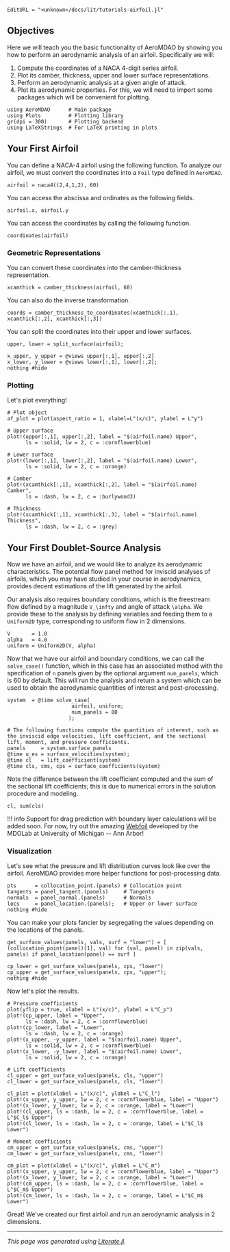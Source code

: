 ```@meta
EditURL = "<unknown>/docs/lit/tutorials-airfoil.jl"
```

## Objectives

Here we will teach you the basic functionality of AeroMDAO by showing you how to perform an aerodynamic analysis of an airfoil.
Specifically we will:
1. Compute the coordinates of a NACA 4-digit series airfoil.
2. Plot its camber, thickness, upper and lower surface representations.
3. Perform an aerodynamic analysis at a given angle of attack.
4. Plot its aerodynamic properties.
For this, we will need to import some packages which will be convenient for plotting.

````@example tutorials-airfoil
using AeroMDAO      # Main package
using Plots         # Plotting library
gr(dpi = 300)       # Plotting backend
using LaTeXStrings  # For LaTeX printing in plots
````

## Your First Airfoil

You can define a NACA-4 airfoil using the following function. To analyze our airfoil, we must convert the coordinates into a `Foil` type defined in `AeroMDAO`.

````@example tutorials-airfoil
airfoil = naca4((2,4,1,2), 60)
````

You can access the abscissa and ordinates as the following fields.

````@example tutorials-airfoil
airfoil.x, airfoil.y
````

You can access the coordinates by calling the following function.

````@example tutorials-airfoil
coordinates(airfoil)
````

### Geometric Representations
You can convert these coordinates into the camber-thickness representation.

````@example tutorials-airfoil
xcamthick = camber_thickness(airfoil, 60)
````

You can also do the inverse transformation.

````@example tutorials-airfoil
coords = camber_thickness_to_coordinates(xcamthick[:,1], xcamthick[:,2], xcamthick[:,3])
````

You can split the coordinates into their upper and lower surfaces.

````@example tutorials-airfoil
upper, lower = split_surface(airfoil);

x_upper, y_upper = @views upper[:,1], upper[:,2]
x_lower, y_lower = @views lower[:,1], lower[:,2];
nothing #hide
````

### Plotting
Let's plot everything!

````@example tutorials-airfoil
# Plot object
af_plot = plot(aspect_ratio = 1, xlabel=L"(x/c)", ylabel = L"y")

# Upper surface
plot!(upper[:,1], upper[:,2], label = "$(airfoil.name) Upper",
      ls = :solid, lw = 2, c = :cornflowerblue)

# Lower surface
plot!(lower[:,1], lower[:,2], label = "$(airfoil.name) Lower",
      ls = :solid, lw = 2, c = :orange)

# Camber
plot!(xcamthick[:,1], xcamthick[:,2], label = "$(airfoil.name) Camber",
      ls = :dash, lw = 2, c = :burlywood3)

# Thickness
plot!(xcamthick[:,1], xcamthick[:,3], label = "$(airfoil.name) Thickness",
      ls = :dash, lw = 2, c = :grey)
````

## Your First Doublet-Source Analysis

Now we have an airfoil, and we would like to analyze its aerodynamic characteristics. The potential flow panel method for inviscid analyses of airfoils, which you may have studied in your course in aerodynamics, provides decent estimations of the lift generated by the airfoil.

Our analysis also requires boundary conditions, which is the freestream flow defined by a magnitude ``V_\infty`` and angle of attack ``\alpha``. We provide these to the analysis by defining variables and feeding them to a `Uniform2D` type, corresponding to uniform flow in 2 dimensions.

````@example tutorials-airfoil
V       = 1.0
alpha   = 4.0
uniform = Uniform2D(V, alpha)
````

Now that we have our airfoil and boundary conditions, we can call the `solve_case()` function, which in this case has an associated method with the specification of ``n`` panels given by the optional argument `num_panels`, which is 60 by default. This will run the analysis and return a system which can be used to obtain the aerodynamic quantities of interest and post-processing.

````@example tutorials-airfoil
system  = @time solve_case(
                     airfoil, uniform;
                     num_panels = 80
                    );

# The following functions compute the quantities of interest, such as the inviscid edge velocities, lift coefficient, and the sectional lift, moment, and pressure coefficients.
panels     = system.surface_panels
@time u_es = surface_velocities(system);
@time cl   = lift_coefficient(system)
@time cls, cms, cps = surface_coefficients(system)
````

Note the difference between the lift coefficient computed and the sum of the sectional lift coefficients; this is due to numerical errors in the solution procedure and modeling.

````@example tutorials-airfoil
cl, sum(cls)
````

!!! info
    Support for drag prediction with boundary layer calculations will be added soon. For now, try out the amazing [Webfoil](http://webfoil.engin.umich.edu/) developed by the MDOLab at University of Michigan -- Ann Arbor!

### Visualization

Let's see what the pressure and lift distribution curves look like over the airfoil. AeroMDAO provides more helper functions for post-processing data.

````@example tutorials-airfoil
pts      = collocation_point.(panels) # Collocation point
tangents = panel_tangent.(panels)     # Tangents
normals  = panel_normal.(panels)      # Normals
locs     = panel_location.(panels);   # Upper or lower surface
nothing #hide
````

You can make your plots fancier by segregating the values depending on the locations of the panels.

````@example tutorials-airfoil
get_surface_values(panels, vals, surf = "lower") = [ (collocation_point(panel)[1], val) for (val, panel) in zip(vals, panels) if panel_location(panel) == surf ]

cp_lower = get_surface_values(panels, cps, "lower")
cp_upper = get_surface_values(panels, cps, "upper");
nothing #hide
````

Now let's plot the results.

````@example tutorials-airfoil
# Pressure coefficients
plot(yflip = true, xlabel = L"(x/c)", ylabel = L"C_p")
plot!(cp_upper, label = "Upper",
      ls = :dash, lw = 2, c = :cornflowerblue)
plot!(cp_lower, label = "Lower",
      ls = :dash, lw = 2, c = :orange)
plot!(x_upper, -y_upper, label = "$(airfoil.name) Upper",
      ls = :solid, lw = 2, c = :cornflowerblue)
plot!(x_lower, -y_lower, label = "$(airfoil.name) Lower",
      ls = :solid, lw = 2, c = :orange)
````

````@example tutorials-airfoil
# Lift coefficients
cl_upper = get_surface_values(panels, cls, "upper")
cl_lower = get_surface_values(panels, cls, "lower")

cl_plot = plot(xlabel = L"(x/c)", ylabel = L"C_l")
plot!(x_upper, y_upper, lw = 2, c = :cornflowerblue, label = "Upper")
plot!(x_lower, y_lower, lw = 2, c = :orange, label = "Lower")
plot!(cl_upper, ls = :dash, lw = 2, c = :cornflowerblue, label = L"$C_l$ Upper")
plot!(cl_lower, ls = :dash, lw = 2, c = :orange, label = L"$C_l$ Lower")
````

````@example tutorials-airfoil
# Moment coefficients
cm_upper = get_surface_values(panels, cms, "upper")
cm_lower = get_surface_values(panels, cms, "lower")

cm_plot = plot(xlabel = L"(x/c)", ylabel = L"C_m")
plot!(x_upper, y_upper, lw = 2, c = :cornflowerblue, label = "Upper")
plot!(x_lower, y_lower, lw = 2, c = :orange, label = "Lower")
plot!(cm_upper, ls = :dash, lw = 2, c = :cornflowerblue, label = L"$C_m$ Upper")
plot!(cm_lower, ls = :dash, lw = 2, c = :orange, label = L"$C_m$ Lower")
````

Great! We've created our first airfoil and run an aerodynamic analysis in 2 dimensions.

---

*This page was generated using [Literate.jl](https://github.com/fredrikekre/Literate.jl).*

